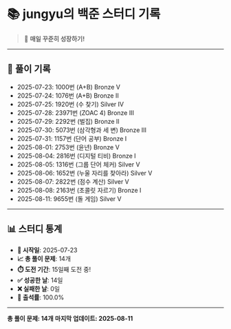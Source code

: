 # 📚 jungyu의 백준 스터디 기록

> 🎯 **매일 꾸준히 성장하기!**

---

## 📅 풀이 기록

- 2025-07-23: 1000번 (A+B) Bronze V
- 2025-07-24: 1076번 (A+B) Bronze II
- 2025-07-25: 1920번 (수 찾기) Silver IV
- 2025-07-28: 23971번 (ZOAC 4) Bronze III
- 2025-07-29: 2292번 (벌집) Bronze II
- 2025-07-30: 5073번 (삼각형과 세 변) Bronze III
- 2025-07-31: 1157번 (단어 공부) Bronze I
- 2025-08-01: 2753번 (윤년) Bronze V
- 2025-08-04: 2816번 (디지털 티비) Bronze I
- 2025-08-05: 1316번 (그룹 단어 체커) Silver V
- 2025-08-06: 1652번 (누울 자리를 찾아라) Silver V
- 2025-08-07: 2822번 (점수 계산) Silver V
- 2025-08-08: 2163번 (초콜릿 자르기) Bronze I
- 2025-08-11: 9655번 (돌 게임) Silver V

---

## 📊 스터디 통계

- **📅 시작일**: 2025-07-23
- **📈 총 풀이 문제**: 14개
- **⏱️ 도전 기간**: 15일째 도전 중!
- **✅ 성공한 날**: 14일
- **❌ 실패한 날**: 0일
- **🎯 출석률**: 100.0%

---

**총 풀이 문제: 14개**
**마지막 업데이트: 2025-08-11**
